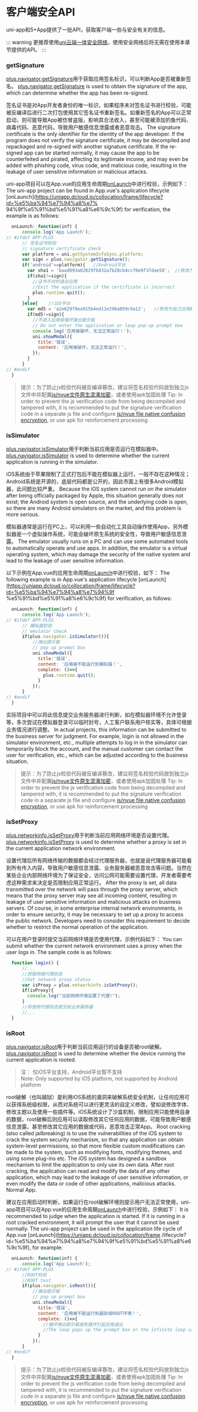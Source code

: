 # 客户端安全API

uni-app和5+App提供了一批API，获取客户端一些与安全有关的信息。

::: warning
更推荐使用[uni云端一体安全网络](/uniCloud/secure-network.md)，使用安全网络后将无需在使用本章节提供的API。
:::

### getSignature  
[plus.navigator.getSignature](https://www.html5plus.org/doc/zh_cn/navigator.html#plus.navigator.getSignature)用于获取应用签名标识，可以判断App是否被重新签名。
[plus.navigator.getSignature](https://www.html5plus.org/doc/zh_cn/navigator.html#plus.navigator.getSignature) is used to obtain the signature of the app, which can determine whether the app has been re-signed.

签名证书是对App开发者身份的唯一标识，如果程序未对签名证书进行校验，可能被反编译后进行二次打包使用其它签名证书重新签名。如重新签名的App可以正常启动，则可能导致App被仿冒盗版，影响其合法收入，甚至可能被添加钓鱼代码、病毒代码、恶意代码，导致用户敏感信息泄露或者恶意攻击。
The signature certificate is the only identifier for the identity of the app developer. If the program does not verify the signature certificate, it may be decompiled and repackaged and re-signed with another signature certificate. If the re-signed app can be started normally, it may cause the app to be counterfeited and pirated, affecting its legitimate income, and may even be added with phishing code, virus code, and malicious code, resulting in the leakage of user sensitive information or malicious attacks.

uni-app项目可以在App.vue的应用生命周期[onLaunch](https://uniapp.dcloud.io/collocation/frame/lifecycle?id=%e5%ba%94%e7%94%a8%e7%94%9f%e5%91%bd%e5%91%a8%e6%9c%9f)中进行校验，示例如下：
The uni-app project can be found in App.vue's application lifecycle [onLaunch](https://uniapp.dcloud.io/collocation/frame/lifecycle?id=%e5%ba%94%e7%94%a8%e7% 94%9f%e5%91%bd%e5%91%a8%e6%9c%9f) for verification, the example is as follows:
``` js
  onLaunch: function(inf) {
      console.log('App Launch');
// #ifdef APP-PLUS
      // 签名证书检验
      // signature certificate check
      var platform = uni.getSystemInfoSync.platform;
      var sign = plus.navigator.getSignature();
      if('android'==platform){   //Android平台
        var sha1 = 'baad093a82829fb432a7b28cb4ccf0e9f37dae58';  //修改为自己应用签名证书SHA-1值，是全小写并且中间不包含“:”符号
        if(sha1!=sign){
          //证书不对时退出应用
          //Exit the application if the certificate is incorrect
          plus.runtime.quit();
        }
      }else{    //iOS平台
        var md5 = 'a2e629f0ea915b4ed11e296a059c9a12';   //修改为自己应用Apple Bunld ID(AppID)的md5值
        if(md5!=sign){
          //不进入应用或循环弹出提示框
          // Do not enter the application or loop pop-up prompt box
          console.log('应用被破坏，无法正常运行！');
          uni.showModal({
            title:'错误',
            content: '应用被破坏，无法正常运行！',
          });
        }
      }
// #endif
  }

```

> 提示：为了防止js检验代码被反编译篡改，建议将签名校验代码放到独立js文件中并配置[js/nvue文件原生混淆加密](app-sec-confusion)，或者使用apk加固处理
> Tip: In order to prevent the js verification code from being decompiled and tampered with, it is recommended to put the signature verification code in a separate js file and configure [js/nvue file native confusion encryption](app-sec-confusion), or use apk for reinforcement processing


### isSimulator  
[plus.navigator.isSimulator](https://www.html5plus.org/doc/zh_cn/navigator.html#plus.navigator.isSimulator)用于判断当前应用是否运行在模拟器中。
[plus.navigator.isSimulator](https://www.html5plus.org/doc/zh_cn/navigator.html#plus.navigator.isSimulator) is used to determine whether the current application is running in the simulator.

iOS系统由于苹果限制了正式打包后不能在模拟器上运行，一般不存在这种情况；Android系统是开源的，底层代码都是公开的，因此市面上有很多Android模拟器，此问题比较严重。
Because the iOS system cannot run on the simulator after being officially packaged by Apple, this situation generally does not exist; the Android system is open source, and the underlying code is open, so there are many Android simulators on the market, and this problem is more serious.

模拟器通常是运行在PC上，可以利用一些自动化工具自动操作使用App，另外模拟器是一个虚拟操作系统，可能会破坏原生系统的安全性，导致用户敏感信息泄露。
The emulator usually runs on a PC and can use some automated tools to automatically operate and use apps. In addition, the emulator is a virtual operating system, which may damage the security of the native system and lead to the leakage of user sensitive information.

以下示例在App.vue的应用生命周期[onLaunch](https://uniapp.dcloud.io/collocation/frame/lifecycle?id=%e5%ba%94%e7%94%a8%e7%94%9f%e5%91%bd%e5%91%a8%e6%9c%9f)中进行校验，如下：
The following example is in App.vue's application lifecycle [onLaunch](https://uniapp.dcloud.io/collocation/frame/lifecycle?id=%e5%ba%94%e7%94%a8%e7%94%9f %e5%91%bd%e5%91%a8%e6%9c%9f) for verification, as follows:
``` js
  onLaunch: function(inf) {
      console.log('App Launch');
// #ifdef APP-PLUS
      // 模拟器检验  
      // emulator check
      if(plus.navigator.isSimulator()){
          //弹出提示框
          // pop up prompt box
          uni.showModal({
            title:'错误',
            content: '应用被不能运行到模拟器！',
            complete: ()=>{
              plus.runtime.quit();
            }
          });
      }
// #endif
  }
```

实际项目中可以将此信息提交业务服务器进行判断，如在模拟器环境不允许登录等，多次尝试在模拟器登录可以临时封号，人工客户联系用户核实等，具体可根据业务情况进行调整。
In actual projects, this information can be submitted to the business server for judgment. For example, login is not allowed in the simulator environment, etc., multiple attempts to log in in the simulator can temporarily block the account, and the manual customer can contact the user for verification, etc., which can be adjusted according to the business situation.

> 提示：为了防止js检验代码被反编译篡改，建议将签名校验代码放到独立js文件中并配置[js/nvue文件原生混淆加密](app-sec-confusion)，或者使用apk加固处理
> Tip: In order to prevent the js verification code from being decompiled and tampered with, it is recommended to put the signature verification code in a separate js file and configure [js/nvue file native confusion encryption](app-sec-confusion), or use apk for reinforcement processing


### isSetProxy  
[plus.networkinfo.isSetProxy](https://www.html5plus.org/doc/zh_cn/device.html#plus.networkinfo.isSetProxy)用于判断当前应用网络环境是否设置代理。
[plus.networkinfo.isSetProxy](https://www.html5plus.org/doc/zh_cn/device.html#plus.networkinfo.isSetProxy) is used to determine whether a proxy is set in the current application network environment.

设置代理后所有网络传输的数据都会经过代理服务器，也就是说代理服务器可能看到所有传入内容，导致用户敏感信息泄露、业务服务器被恶意攻击等问题。当然在某些企业内部网络环境为了保证安全，访问公网可能需要设置代理，开发者需要考虑这种需求来决定是否限制应用正常运行。
After the proxy is set, all data transmitted over the network will pass through the proxy server, which means that the proxy server may see all incoming content, resulting in leakage of user sensitive information and malicious attacks on business servers. Of course, in some enterprise internal network environments, in order to ensure security, it may be necessary to set up a proxy to access the public network. Developers need to consider this requirement to decide whether to restrict the normal operation of the application.

可以在用户登录时提交当前网络环境是否使用代理，示例代码如下：
You can submit whether the current network environment uses a proxy when the user logs in. The sample code is as follows:
``` js
  function login() {
      //...
      //获取网络代理状态
      //Get network proxy status
      var isProxy = plus.networkinfo.isSetProxy();
      if(isProxy){
        console.log("当前网络环境设置了代理!");
      }
      //将使用代理状态提交给业务服务器
      //...
  }

```




### isRoot
[plus.navigator.isRoot](https://www.html5plus.org/doc/zh_cn/navigator.html#plus.navigator.isRoot)用于判断当前应用运行的设备是否被root破解。
[plus.navigator.isRoot](https://www.html5plus.org/doc/zh_cn/navigator.html#plus.navigator.isRoot) is used to determine whether the device running the current application is rooted.

> 注： 仅iOS平台支持，Android平台暂不支持  
> Note: Only supported by iOS platform, not supported by Android platform

root破解（也叫越狱）是利用iOS系统的漏洞来破解系统安全机制，让任何应用可以获得系统级权限，从而对系统可以进行更灵活的自定义修改，譬如说修改字体、修改主题以及使用一些插件等。iOS系统设计了沙盒机制，限制应用只能使用自身的数据，root破解后则应用可以读取修改其它任何应用的数据，可能导致用户敏感信息泄露，甚至修改其它应用的数据或代码，恶意攻击正常App。
Root cracking (also called jailbreaking) is to use the vulnerabilities of the iOS system to crack the system security mechanism, so that any application can obtain system-level permissions, so that more flexible custom modifications can be made to the system, such as modifying fonts, modifying themes, and using some plug-ins etc. The iOS system has designed a sandbox mechanism to limit the application to only use its own data. After root cracking, the application can read and modify the data of any other application, which may lead to the leakage of user sensitive information, or even modify the data or code of other applications, malicious attacks. Normal App.

建议在应用启动时判断，如果运行在root破解环境则提示用户无法正常使用，uni-app项目可以在App.vue的应用生命周期[onLaunch](https://uniapp.dcloud.io/collocation/frame/lifecycle?id=%e5%ba%94%e7%94%a8%e7%94%9f%e5%91%bd%e5%91%a8%e6%9c%9f)中进行校验，示例如下：
It is recommended to judge when the application is started. If it is running in a root cracked environment, it will prompt the user that it cannot be used normally. The uni-app project can be used in the application life cycle of App.vue [onLaunch](https://uniapp.dcloud.io/collocation/frame /lifecycle?id=%e5%ba%94%e7%94%a8%e7%94%9f%e5%91%bd%e5%91%a8%e6%9c%9f), for example:

``` js
  onLaunch: function(inf) {
      console.log('App Launch');
// #ifdef APP-PLUS
      //ROOT检验  
      //ROOT test
      if(plus.navigator.isRoot()){
          //弹出提示框
          // pop up prompt box
          uni.showModal({
            title:'错误',
            content: '应用被不能运行到越狱或ROOT环境！',
            complete: ()=>{
              //循环弹出提示框或死循环引起应用退出
              //The loop pops up the prompt box or the infinite loop causes the application to exit
            }
          });
      }
// #endif
  }
```


> 提示：为了防止js检验代码被反编译篡改，建议将签名校验代码放到独立js文件中并配置[js/nvue文件原生混淆加密](app-sec-confusion)，或者使用apk加固处理
> Tip: In order to prevent the js verification code from being decompiled and tampered with, it is recommended to put the signature verification code in a separate js file and configure [js/nvue file native confusion encryption](app-sec-confusion), or use apk for reinforcement processing


